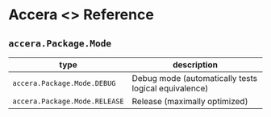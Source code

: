 [//]: # (Project: Accera)
[//]: # (Version: <<VERSION>>)

# Accera <<VERSION>> Reference
## `accera.Package.Mode`

type | description
--- | ---
`accera.Package.Mode.DEBUG` | Debug mode (automatically tests logical equivalence)
`accera.Package.Mode.RELEASE` | Release (maximally optimized)


<div style="page-break-after: always;"></div>
